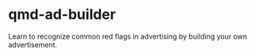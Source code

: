 # qmd-ad-builder
Learn to recognize common red flags in advertising by building your own advertisement.